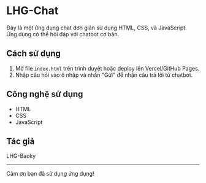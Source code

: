 # LHG-Chat

Đây là một ứng dụng chat đơn giản sử dụng HTML, CSS, và JavaScript.  
Ứng dụng có thể hỏi đáp với chatbot cơ bản.

## Cách sử dụng

1. Mở file `index.html` trên trình duyệt hoặc deploy lên Vercel/GitHub Pages.  
2. Nhập câu hỏi vào ô nhập và nhấn "Gửi" để nhận câu trả lời từ chatbot.

## Công nghệ sử dụng

- HTML  
- CSS  
- JavaScript

## Tác giả

LHG-Baoky

---

Cảm ơn bạn đã sử dụng ứng dụng!
